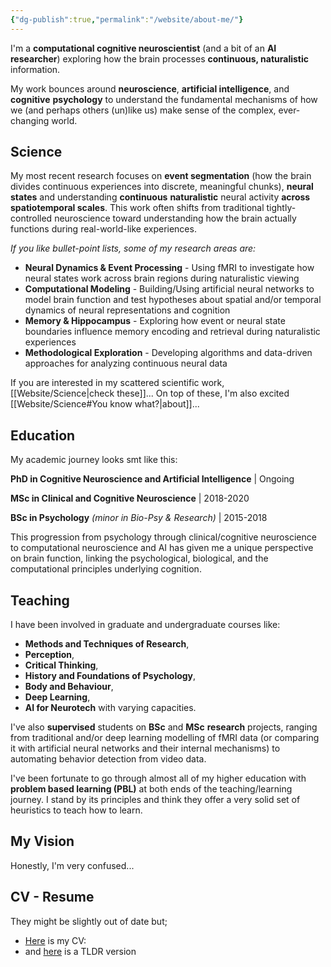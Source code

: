 ```yaml
---
{"dg-publish":true,"permalink":"/website/about-me/"}
---
```



I'm a **computational cognitive neuroscientist** (and a bit of an **AI researcher**) exploring how the brain processes **continuous, naturalistic** information. 

My work bounces around **neuroscience**, **artificial intelligence**, and **cognitive** **psychology** to understand the fundamental mechanisms of how we (and perhaps others (un)like us) make sense of the complex, ever-changing world.

## Science

My most recent research focuses on **event segmentation** (how the brain divides continuous experiences into discrete, meaningful chunks), **neural states** and understanding **continuous** **naturalistic** neural activity **across spatiotemporal scales**. This work often shifts from traditional tightly-controlled neuroscience toward understanding how the brain actually functions during real-world-like experiences.

*If you like bullet-point lists, some of my research areas are:*

- **Neural Dynamics & Event Processing** - Using fMRI to investigate how neural states work across brain regions during naturalistic viewing
- **Computational Modeling** - Building/Using artificial neural networks to model brain function and test hypotheses about spatial and/or temporal dynamics of neural representations and cognition
- **Memory & Hippocampus** - Exploring how event or neural state boundaries influence memory encoding and retrieval during naturalistic experiences
- **Methodological Exploration** - Developing algorithms and data-driven approaches for analyzing continuous neural data

If you are interested in my scattered scientific work, [[Website/Science\|check these]]...
On top of these, I'm also excited [[Website/Science#You know what?\|about]]... 
## Education

My academic journey looks smt like this:

**PhD in Cognitive Neuroscience and Artificial Intelligence** | Ongoing  

**MSc in Clinical and Cognitive Neuroscience** |  2018-2020

**BSc in Psychology**  *(minor in Bio-Psy & Research)* | 2015-2018

This progression from psychology through clinical/cognitive neuroscience to computational neuroscience and AI has given me a unique perspective on brain function, linking the psychological, biological, and the computational principles underlying cognition.

## Teaching

I have been involved in graduate and undergraduate courses like:
- **Methods and Techniques of Research**, 
- **Perception**, 
- **Critical Thinking**,  
- **History and Foundations of Psychology**,
- **Body and Behaviour**,
- **Deep Learning**,
- **AI for Neurotech**
with varying capacities.

I've also **supervised** students on **BSc** and **MSc** **research** projects, ranging from traditional and/or  deep learning modelling of fMRI data (or comparing it with artificial neural networks and their internal mechanisms) to automating behavior detection from video data.

 I've been fortunate to go through almost all of my higher education with **problem based learning (PBL)** at both ends of the teaching/learning journey. I stand by its principles and think they offer a very solid set of heuristics to teach how to learn. 
## My Vision

Honestly, I'm very confused...

## CV - Resume

They might be slightly out of date but;
- [Here](https://docs.google.com/document/d/1dl3VlWClQ1oAh8ykqRZLKz7AQmGIrUe2I5_aU2oQy9U/edit?usp=sharing) is my CV:
- and [here](https://docs.google.com/document/d/12Izoena50_La7K91od3saGj-N1V05PrTsi_RUKc36Vs/edit?usp=sharing) is a TLDR version

